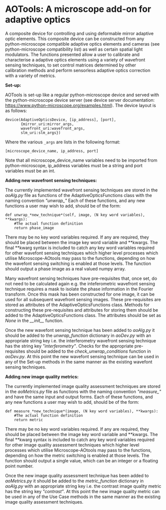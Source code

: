# AOTools: A microscope add-on for adaptive optics

A composite device for controlling and using deformable mirror adaptive
optic elements. This composite device can be constructed from any
python-microscope compatible adaptive optics elements and cameras (see 
python-microscope compatibility list) as well as certain spatial light
modulators. The functions presented allow a user to calibrate and 
characterise a adaptive optics elements using a variety of wavefront 
sensing techniques, to set control matrices determined by other   
calibration methods and perform sensorless adaptive optics correction  
with a variety of metrics.

**Set-up:**

AOTools is set-up like a regular python-microscope device and served with
the python-microscope device server (see device  server documentation: 
https://www.python-microscope.org/examples.html). The device layout is 
as follows:

    device(AdaptiveOpticsDevice, [ip_address], [port],
           {mirror_uri:mirror_args,
           wavefront_uri:wavefront_args,
           slm_uri:slm_args})

Where the various `_args` are lists in the following format:
    
    [microscope_device_name, ip_address, port]
    
Note that all microscope_device_name variables need to be imported from
python-microscope, ip_address variables must be a string and port variables 
must be an int.

**Adding new wavefront sensing techniques:**

The currently implemented wavefront sensing techniques are stored in the
*aoAlg.py* file as functions of the AdaptiveOpticsFunctions class with 
the naming convention *"unwrap_"* Each of these functions, and any new 
functions a user may wish to add, should be of the form:
	
	def unwrap_*new_technique*(self, image, (N key word variables), **kwargs):
		#The actual function definition
		return phase_image
	
There may be no key word variables required. If any are required, they
should be placed between the image key word variable and \*\*kwargs.
The final \*\*kwarg syntax is included to catch any key word variables required 
for other wavefont sensing techniques which higher level processes which
utilise Microscope-AOtools may pass to the functions, depending on how the 
wavefont sensing switching is enabled at those levels. The function should 
output a phase image as a real valued numpy array.

Many wavefront sensing techniques have pre-requisites that, once set, do not
need to be calculated again e.g. the inteferometric wavefront sensing technique 
requires a mask to isolate the phase information in the Fourier transform. Once
this mask has been constructed for one image, it can be used for all subsequent 
wavefront sensing images. These pre-requisites are stored as attributes of the 
AdaptiveOpticsFunctions class. Methods for constructing these pre-requisites
and attributes for storing them should be added to the AdaptiveOpticsFunctions 
class. The attributes should be set as *None* in the *\_\_init\_\_* function.

Once the new wavefont sensing technique has been added to *aoAlg.py* it
should be added to the *unwrap_function* dictionary in *aoDev.py* with an 
appropriate string key i.e. the interferometry wavefront sensing technique
has the string key *"interferometry"*. Checks for the appropriate pre-requisites 
should be added to the *check_unwrap_conditions* function in *aoDev.py*. At 
this point the new wavefont sensing technique can be used in any of the Set-up 
methods in the same manner as the existing wavefont sensing techniques. 

**Adding new image quality metrics:**

The currently implemented image quality assessment techniques are
stored in the *aoMetrics.py* file as functions with the naming 
convention *"measure_"* and have the same input and output forms. Each 
of these functions, and any new functions a user may wish to add, should
be of the form:
	
	def measure_*new_technique*(image, (N key word variables), **kwargs):
		#The actual function definition
		return metric
	
There may be no key word variables required. If any are required, they
should be placed between the image key word variable and \*\*kwargs.
The final \*\*kwarg syntax is included to catch any key word variables required 
for other image quality assessment techniques which higher level processes 
which utilise Microscope-AOtools may pass to the functions, depending on how 
the metric switching is enabled at those levels. The function should output a 
single value, which can be an integer or a floating point number. 
	
Once the new image quality assessment technique has been added to *aoMetrics.py* 
it should be added to the *metric_function* dictionary in *aoAlg.py* with an 
appropriate string key i.e. the contrast image quality metric has the string key 
*"contrast"*. At this point the new image quality metric can be used in any of 
the Use Case methods in the same manner as the existing image quality assessment 
techniques. 
